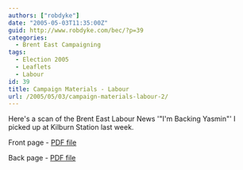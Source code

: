 ```yaml
---
authors: ["robdyke"]
date: "2005-05-03T11:35:00Z"
guid: http://www.robdyke.com/bec/?p=39
categories:
  - Brent East Campaigning
tags:
  - Election 2005
  - Leaflets
  - Labour
id: 39
title: Campaign Materials - Labour
url: /2005/05/03/campaign-materials-labour-2/
---
```

Here's a scan of the Brent East Labour News '"I'm Backing Yasmin"' I picked up at Kilburn Station last week.

Front page - [PDF file](http://www.comwifinet.com/becampaign/backingyasmin1.pdf)
  
Back page - [PDF file](http://www.comwifinet.com/becampaign/backingyasmin2.pdf)
